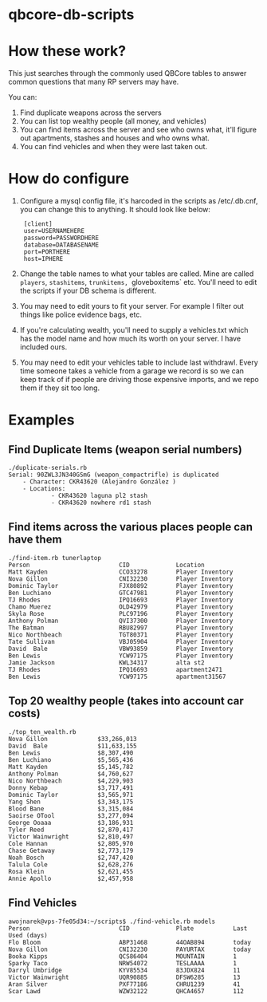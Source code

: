 # qbcore-db-scripts

# How these work?
This just searches through the commonly used QBCore tables to answer common questions that many RP servers may have.

You can:

1. Find duplicate weapons across the servers
2. You can list top wealthy people (all money, and vehicles)
3. You can find items across the server and see who owns what, it'll figure out apartments, stashes and houses and who owns what.
4. You can find vehicles and when they were last taken out.

# How do configure
1. Configure a mysql config file, it's harcoded in the scripts as /etc/.db.cnf, you can change this to anything. It should look like below:

        [client]
        user=USERNAMEHERE
        password=PASSWORDHERE
        database=DATABASENAME
        port=PORTHERE
        host=IPHERE

2. Change the table names to what your tables are called. Mine are called `players`, `stashitems`, `trunkitems, `gloveboxitems` etc. You'll need to edit the scripts if your DB schema is different.

3. You may need to edit yours to fit your server. For example I filter out things like police evidence bags, etc. 

4. If you're calculating wealth, you'll need to supply a vehicles.txt which has the model name and how much its worth on your server. I have included ours.

5. You may need to edit your vehicles table to include last withdrawl. Every time someone takes a vehicle from a garage we record is so we can keep track of if people are driving those expensive imports, and we repo them if they sit too long.

# Examples

## Find Duplicate Items (weapon serial numbers)
    ./duplicate-serials.rb
    Serial: 90ZWL3JN340GSmG (weapon_compactrifle) is duplicated
        - Character: CKR43620 (Alejandro González )
        - Locations:
                - CKR43620 laguna pl2 stash
                - CKR43620 nowhere rd1 stash

## Find items across the various places people can have them
    ./find-item.rb tunerlaptop
    Person                         CID             Location       
    Matt Kayden                    CCO33278        Player Inventory
    Nova Gillon                    CNI32230        Player Inventory
    Dominic Taylor                 FJX80892        Player Inventory
    Ben Luchiano                   GTC47981        Player Inventory
    TJ Rhodes                      IPQ16693        Player Inventory
    Chamo Muerez                   OLD42979        Player Inventory
    Skyla Rose                     PLC97196        Player Inventory
    Anthony Polman                 QVI37300        Player Inventory
    The Batman                     RBU82997        Player Inventory
    Nico Northbeach                TGT80371        Player Inventory
    Tate Sullivan                  VBJ05904        Player Inventory
    David  Bale                    VBW93859        Player Inventory
    Ben Lewis                      YCW97175        Player Inventory
    Jamie Jackson                  KWL34317        alta st2       
    TJ Rhodes                      IPQ16693        apartment2471  
    Ben Lewis                      YCW97175        apartment31567 

## Top 20 wealthy people (takes into account car costs)
    ./top_ten_wealth.rb 
    Nova Gillon              $33,266,013
    David  Bale              $11,633,155
    Ben Lewis                $8,307,490
    Ben Luchiano             $5,565,436
    Matt Kayden              $5,145,782
    Anthony Polman           $4,760,627
    Nico Northbeach          $4,229,903
    Donny Kebap              $3,717,491
    Dominic Taylor           $3,565,971
    Yang Shen                $3,343,175
    Blood Bane               $3,315,084
    Saoirse OTool            $3,277,094
    George Ooaaa             $3,186,931
    Tyler Reed               $2,870,417
    Victor Wainwright        $2,810,497
    Cole Hannan              $2,805,970
    Chase Getaway            $2,773,179
    Noah Bosch               $2,747,420
    Talula Cole              $2,628,276
    Rosa Klein               $2,621,455
    Annie Apollo             $2,457,958

## Find Vehicles
    awojnarek@vps-7fe05d34:~/scripts$ ./find-vehicle.rb models
    Person                         CID             Plate           Last Used (days)
    Flo Bloom                      ABP31468        44OAB894        today          
    Nova Gillon                    CNI32230        PAYURTAX        today          
    Booka Kipps                    QCS86404        MOUNTAIN        1              
    Sparky Taco                    NRW54072        TESLAAAA        1              
    Darryl Umbridge                KYV85534        83JDX824        11             
    Victor Wainwright              UQR90885        DFSW6285        13             
    Aran Silver                    PXF77186        CHRU1239        41             
    Scar Lawd                      WZW32122        QHCA4657        112   